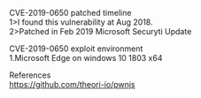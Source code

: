CVE-2019-0650 patched timeline<Br>
1>I found this vulnerability at Aug 2018.<Br>
2>Patched in Feb 2019 Microsoft Securyti Update<Br>

CVE-2019-0650 exploit environment<Br>
1.Microsoft Edge on windows 10 1803 x64<Br>

References<Br>
https://github.com/theori-io/pwnjs<Br>
